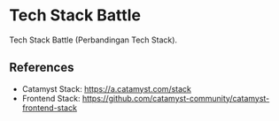 # Tech Stack Battle

Tech Stack Battle (Perbandingan Tech Stack).

## References

- Catamyst Stack: https://a.catamyst.com/stack
- Frontend Stack: https://github.com/catamyst-community/catamyst-frontend-stack
